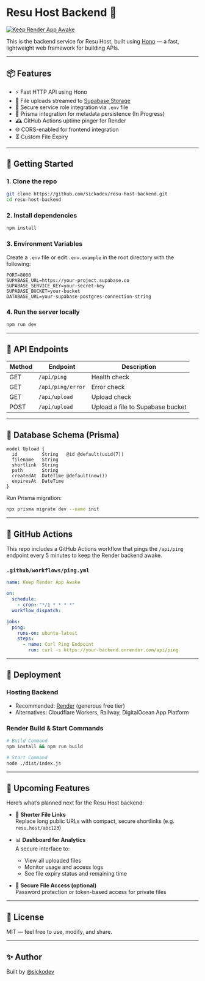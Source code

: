 # Resu Host Backend 🦉

[![Keep Render App Awake](https://github.com/sickodev/resu-host-backend/actions/workflows/ping.yml/badge.svg)](https://github.com/sickodev/resu-host-backend/actions/workflows/ping.yml)

This is the backend service for Resu Host, built using [Hono](https://hono.dev) — a fast, lightweight web framework for building APIs.

---

## 📦 Features

- ⚡ Fast HTTP API using Hono
- 📁 File uploads streamed to [Supabase Storage](https://supabase.com/storage)
- 🔐 Secure service role integration via `.env` file
- 🧬 Prisma integration for metadata persistence (In Progress)
- 🕰 GitHub Actions uptime pinger for Render
- 🌐 CORS-enabled for frontend integration
- ⏳ Custom File Expiry

---

## 🚀 Getting Started

### 1. Clone the repo

```bash
git clone https://github.com/sickodev/resu-host-backend.git
cd resu-host-backend
````

### 2. Install dependencies

```bash
npm install
```

### 3. Environment Variables

Create a `.env` file or edit `.env.example` in the root directory with the following:

```env
PORT=8080
SUPABASE_URL=https://your-project.supabase.co
SUPABASE_SERVICE_KEY=your-secret-key
SUPABASE_BUCKET=your-bucket
DATABASE_URL=your-supabase-postgres-connection-string
```

### 4. Run the server locally

```bash
npm run dev
```

---

## 🔌 API Endpoints

| Method | Endpoint          | Description                      |
|--------|-------------------|----------------------------------|
| GET    | `/api/ping`       | Health check                     |
| GET    | `/api/ping/error` | Error check                      |
| GET    | `/api/upload`     | Upload check                     |
| POST   | `/api/upload`     | Upload a file to Supabase bucket |

---

## 🧬 Database Schema (Prisma)

```prisma
model Upload {
  id         String   @id @default(uuid(7))
  filename   String
  shortlink  String
  path       String
  createdAt  DateTime @default(now())
  expiresAt  DateTime
}
```

Run Prisma migration:

```bash
npx prisma migrate dev --name init
```

---

## 🧪 GitHub Actions

This repo includes a GitHub Actions workflow that pings the `/api/ping` endpoint every 5 minutes to keep the Render backend awake.

### `.github/workflows/ping.yml`

```yaml
name: Keep Render App Awake

on:
  schedule:
    - cron: "*/1 * * * *"
  workflow_dispatch:

jobs:
  ping:
    runs-on: ubuntu-latest
    steps:
      - name: Curl Ping Endpoint
        run: curl -s https://your-backend.onrender.com/api/ping
```

---

## 🚀 Deployment

### Hosting Backend

* Recommended: [Render](https://render.com) (generous free tier)
* Alternatives: Cloudflare Workers, Railway, DigitalOcean App Platform

### Render Build & Start Commands

```bash
# Build Command
npm install && npm run build

# Start Command
node ./dist/index.js
```

---

## 🔮 Upcoming Features

Here’s what’s planned next for the Resu Host backend:

- 🔗 **Shorter File Links**  
  Replace long public URLs with compact, secure shortlinks (e.g. `resu.host/abc123`)

- 📊 **Dashboard for Analytics**  
  A secure interface to:
    - View all uploaded files
    - Monitor usage and access logs
    - See file expiry status and remaining time

- 🔐 **Secure File Access (optional)**  
  Password protection or token-based access for private files

---

## 📜 License

MIT — feel free to use, modify, and share.

---

## ✨ Author

Built by [@sickodev](https://github.com/sickodev)
